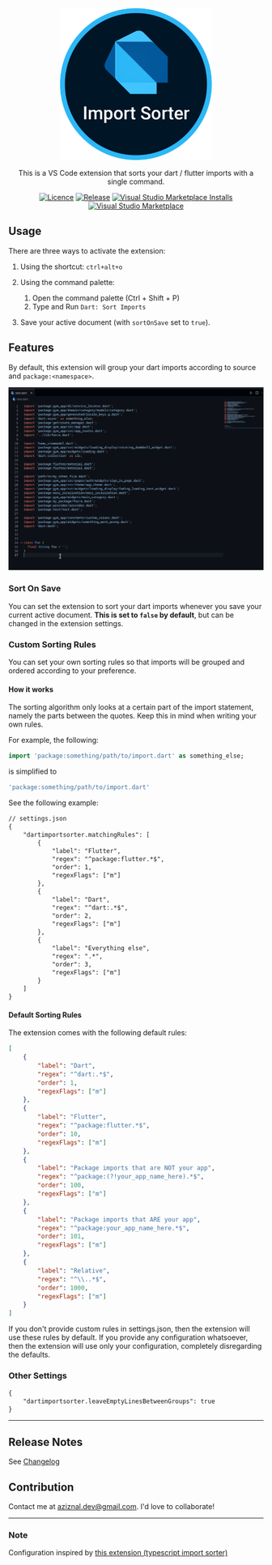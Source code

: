 <p align="center">
   <img src="icon.png" width="300px" style="margin: auto">
</p>

<p align="center">
This is a VS Code extension that sorts your dart / flutter imports with a single command.
</p>

<p align="center">
    <a href="https://github.com/aziznal/dart-import-sorter/blob/main/LICENSE"><img src="https://img.shields.io/github/license/aziznal/dart-import-sorter" alt="Licence"></a>
    <a href="https://GitHub.com/aziznal/dart-import-sorter/releases/"><img src="https://img.shields.io/github/release/aziznal/dart-import-sorter" alt="Release"></a>
    <a href="https://marketplace.visualstudio.com/items?itemName=aziznal.dart-import-sorter"><img src="https://vsmarketplacebadge.apphb.com/installs-short/aziznal.dart-import-sorter.svg?style=flat" alt="Visual Studio Marketplace Installs"></a>
    <a href="https://marketplace.visualstudio.com/items?itemName=aziznal.dart-import-sorter"><img src="https://vsmarketplacebadge.apphb.com/version/aziznal.dart-import-sorter.svg" alt="Visual Studio Marketplace"></a>

</p>

## Usage

There are three ways to activate the extension:

1. Using the shortcut: `ctrl+alt+o`

2. Using the command palette:

    1. Open the command palette (Ctrl + Shift + P)
    2. Type and Run `Dart: Sort Imports`

3. Save your active document (with `sortOnSave` set to `true`).

## Features

By default, this extension will group your dart imports according to source and `package:<namespace>`.

![Demo](demo/dart-import-sorter-demo.gif)

### Sort On Save

You can set the extension to sort your dart imports whenever you save your
current active document. **This is set to `false` by default**, but can be changed in the extension settings.

### Custom Sorting Rules

You can set your own sorting rules so that imports will be grouped and ordered according to your preference.

#### How it works

The sorting algorithm only looks at a certain part of the import statement, namely the parts between the quotes. Keep this in mind when writing your own rules.

For example, the following:

```dart
import 'package:something/path/to/import.dart' as something_else;
```

is simplified to

```dart
'package:something/path/to/import.dart'
```

See the following example:

```jsonc
// settings.json
{
    "dartimportsorter.matchingRules": [
        {
            "label": "Flutter",
            "regex": "^package:flutter.*$",
            "order": 1,
            "regexFlags": ["m"]
        },
        {
            "label": "Dart",
            "regex": "^dart:.*$",
            "order": 2,
            "regexFlags": ["m"]
        },
        {
            "label": "Everything else",
            "regex": ".*",
            "order": 3,
            "regexFlags": ["m"]
        }
    ]
}
```

#### Default Sorting Rules

The extension comes with the following default rules:

```json
[
    {
        "label": "Dart",
        "regex": "^dart:.*$",
        "order": 1,
        "regexFlags": ["m"]
    },
    {
        "label": "Flutter",
        "regex": "^package:flutter.*$",
        "order": 10,
        "regexFlags": ["m"]
    },
    {
        "label": "Package imports that are NOT your app",
        "regex": "^package:(?!your_app_name_here).*$",
        "order": 100,
        "regexFlags": ["m"]
    },
    {
        "label": "Package imports that ARE your app",
        "regex": "^package:your_app_name_here.*$",
        "order": 101,
        "regexFlags": ["m"]
    },
    {
        "label": "Relative",
        "regex": "^\\..*$",
        "order": 1000,
        "regexFlags": ["m"]
    }
]
```

If you don't provide custom rules in settings.json, then the extension will use these rules by default. If you provide any configuration whatsoever, then the extension will use only your configuration, completely disregarding the defaults.

### Other Settings

```jsonc
{
    "dartimportsorter.leaveEmptyLinesBetweenGroups": true
}
```

---

## Release Notes

See [Changelog](./CHANGELOG.md)

## Contribution

Contact me at aziznal.dev@gmail.com. I'd love to collaborate!

---

### Note

Configuration inspired by [this extension (typescript import sorter)](https://github.com/SoominHan/import-sorter)
